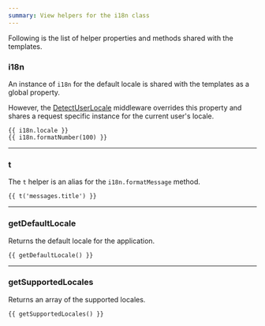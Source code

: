 ```yaml
---
summary: View helpers for the i18n class
---
```


Following is the list of helper properties and methods shared with the templates. 

### i18n
An instance of `i18n` for the default locale is shared with the templates as a global property.

However, the [DetectUserLocale](https://github.com/adonisjs/i18n/blob/develop/templates/DetectUserLocale.txt#L47) middleware overrides this property and shares a request specific instance for the current user's locale.

```edge
{{ i18n.locale }}
{{ i18n.formatNumber(100) }}
```

---

### t
The `t` helper is an alias for the `i18n.formatMessage` method.

```edge
{{ t('messages.title') }}
```

---

### getDefaultLocale
Returns the default locale for the application.

```edge
{{ getDefaultLocale() }}
```

---

### getSupportedLocales
Returns an array of the supported locales. 

```edge
{{ getSupportedLocales() }}
```
